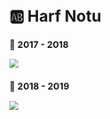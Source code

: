 # 🆎 Harf Notu

### 📅 2017 - 2018

![](../../res/can_derleryici.png)

### 📅 2018 - 2019

![](../../res/can_derleyici2.png)
